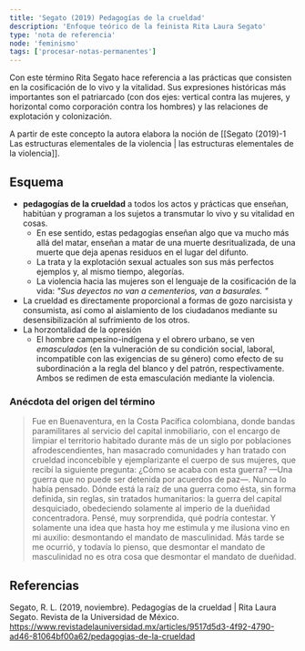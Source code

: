 ```yaml
---
title: 'Segato (2019) Pedagogías de la crueldad'
description: 'Enfoque teórico de la feinista Rita Laura Segato'
type: 'nota de referencia'
node: 'feminismo'
tags: ['procesar-notas-permanentes']
---
```


Con este término Rita Segato hace referencia a las prácticas que consisten en la cosificación de lo vivo y la vitalidad. Sus expresiones históricas más importantes son el patriarcado (con dos ejes: vertical contra las mujeres, y horizontal como corporación contra los hombres) y las relaciones de explotación y colonización.

A partir de este concepto la autora elabora la noción de [[Segato (2019)-1 Las estructuras elementales de la violencia | las estructuras elementales de la violencia]].

## Esquema

- **pedagogías de la crueldad** a todos los actos y prácticas que enseñan, habitúan y programan a los sujetos a transmutar lo vivo y su vitalidad en cosas.
	- En ese sentido, estas pedagogías enseñan algo que va mucho más allá del matar, enseñan a matar de una muerte desritualizada, de una muerte que deja apenas residuos en el lugar del difunto. 
	- La trata y la explotación sexual actuales son sus más perfectos ejemplos y, al mismo tiempo, alegorías.
	- La violencia hacia las mujeres son el lenguaje de la cosificación de la vida: *"Sus deyectos no van a cementerios, van a basurales. "*
- La crueldad es directamente proporcional a formas de gozo narcisista y consumista, así como al aislamiento de los ciudadanos mediante su desensibilización al sufrimiento de los otros. 
- La horzontalidad de la opresión
	- El hombre campesino-indígena y el obrero urbano, se ven *emasculados* (en la vulneración de su condición social, laboral, incompatible con las exigencias de su género) como efecto de su subordinación a la regla del blanco y del patrón, respectivamente. Ambos se redimen de esta emasculación mediante la violencia.

### Anécdota del origen del término

> Fue en Buenaventura, en la Costa Pacífica colombiana, donde bandas paramilitares al servicio del capital inmobiliario, con el encargo de limpiar el territorio habitado durante más de un siglo por poblaciones afrodescendientes, han masacrado comunidades y han tratado con crueldad inconcebible y ejemplarizante el cuerpo de sus mujeres, que recibí la siguiente pregunta: ¿Cómo se acaba con esta guerra? —Una guerra que no puede ser detenida por acuerdos de paz—. Nunca lo había pensado. Dónde está la raíz de una guerra como ésta, sin forma definida, sin reglas, sin tratados humanitarios: la guerra del capital desquiciado, obedeciendo solamente al imperio de la dueñidad concentradora. Pensé, muy sorprendida, qué podría contestar. Y solamente una idea que hasta hoy me estimula y me ilusiona vino en mi auxilio: desmontando el mandato de masculinidad. Más tarde se me ocurrió, y todavía lo pienso, que desmontar el mandato de masculinidad no es otra cosa que desmontar el mandato de dueñidad.

## Referencias

Segato, R. L. (2019, noviembre). Pedagogías de la crueldad | Rita Laura Segato. Revista de la Universidad de México. https://www.revistadelauniversidad.mx/articles/9517d5d3-4f92-4790-ad46-81064bf00a62/pedagogias-de-la-crueldad
